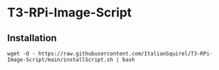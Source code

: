 # T3-RPi-Image-Script

## Installation ##

```wget -O - https://raw.githubusercontent.com/ItalianSquirel/T3-RPi-Image-Script/main/installScript.sh | bash```
